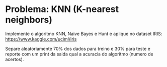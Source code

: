 # Problema: KNN (K-nearest neighbors)

Implemente o algoritmo KNN, Naive Bayes e Hunt e aplique no dataset IRIS: https://www.kaggle.com/uciml/iris

Separe aleatoriamente 70% dos dados para treino e 30% para teste e reporte com um print da saida qual a acuracia do algoritmo (numero de acertos).






